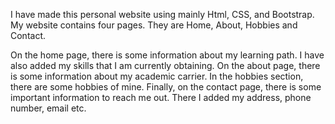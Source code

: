 I have made this personal website using mainly Html, CSS, and Bootstrap. My website contains
four pages. They are Home, About, Hobbies and Contact.

On the home page, there is some information about my learning path. I have also added my skills
that I am currently obtaining. On the about page, there is some information about my academic
carrier. In the hobbies section, there are some hobbies of mine. Finally, on the contact page, there
is some important information to reach me out. There I added my address, phone number, email
etc.
